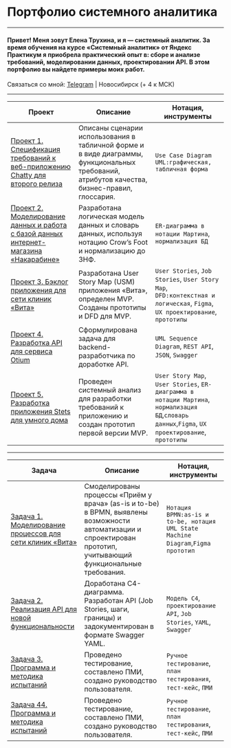 # Портфолио системного аналитика

_______
#### Привет! Меня зовут Елена Трухина, и я — системный аналитик. За время обучения на курсе «Системный аналитик» от Яндекс Практикум я приобрела практический опыт в: сборе и анализе требований, моделировании данных, проектировании API. В этом портфолио вы найдете примеры моих работ.
Связаться со мной: [Telegram](https://t.me/EVTrukhina) | Новосибирск (+ 4 к МСК)
_______


| Проект    | Описание                          | Нотация,  инструменты  |
|-----------|-----------------------------------|------------------------|
|[Проект 1. Спецификация требований к веб-приложению Chatty для второго релиза](https://github.com/EVTrukhina/practicum_Y/blob/main/project_1.md)|Описаны сценарии использования в табличной форме и в виде диаграммы, функциональных требований, атрибутов качества, бизнес-правил, глоссария.|`Use Case Diagram UML:графическая, табличная форма`|	
|[Проект 2. Моделирование данных и работа с базой данных интернет-магазина «Накарабине»](https://github.com/EVTrukhina/practicum_Y/blob/main/project_2.md)|Разработана логическая модель данных и словарь данных, используя нотацию Crow’s Foot и нормализацию до 3НФ.|`ER-диаграмма в нотации Мартина`, `нормализация БД`|
|[Проект 3. Бэклог приложения для сети клиник «Вита»](https://github.com/EVTrukhina/practicum_Y/blob/main/project_3.md)| Разработана User Story Map (USM) приложения «Вита», определен MVP. Созданы прототипы и DFD для MVP.|`User Stories`, `Job Stories`, `User Story Map`, `DFD:контекстная и логическая`, `Figma`, `UX проектирование`, `прототипы`|
|[Проект 4. Разработка API для сервиса Otium](https://github.com/EVTrukhina/practicum_Y/blob/main/project_4.md)| Сформулирована задача для backend-разработчика по доработке API.|`UML Sequence Diagram`, `REST API`, `JSON`, `Swagger`|
|[Проект 5. Разработка приложения Stets для умного дома](https://github.com/EVTrukhina/practicum_Y/blob/main/project_5.md)| Проведен системный анализ для разработки требований к приложению и создан прототип первой версии MVP.|`User Story Map`, `User Stories`, `ER-диаграмма в нотации Мартина`, `нормализация БД`,`словарь данных`,`Figma`, `UX проектирование`, `прототипы`|



---

| Задача    | Описание                          | Нотация,  инструменты  |
|-----------|-----------------------------------|------------------------|
|[Задача 1. Моделирование процессов для сети клиник «Вита»](https://github.com/EVTrukhina/practicum_Y/blob/main/task_1.md)|Смоделированы процессы «Приём у врача» (as-is и to-be) в BPMN, выявлены возможности автоматизации и спроектирован прототип, учитывающий функциональные требования.|`Нотация BPMN:as-is и to-be, нотация UML State Machine Diagram`,`Figma прототип`|	
|[Задача 2. Реализация API для новой функциональности](https://github.com/EVTrukhina/practicum_Y/blob/main/task_2.md)| Доработана C4-диаграмма. Разработан API (Job Stories, шаги, границы) и задокументирован в формате Swagger YAML.|`Модель C4`, `проектирование API`, `Job Stories`, `YAML`, `Swagger`|
|[Задача 3. Программа и методика испытаний](https://github.com/EVTrukhina/practicum_Y/blob/main/task_3.md)|Проведено тестирование, составлено ПМИ, создано руководство пользователя.|`Ручное тестирование`,  `план тестирования`, `тест-кейс`, `ПМИ` |
|[Задача 44. Программа и методика испытаний](https://github.com/EVTrukhina/practicum_Y/blob/main/task_3.md)|Проведено тестирование, составлено ПМИ, создано руководство пользователя.|`Ручное тестирование`,  `план тестирования`, `тест-кейс`, `ПМИ` |
